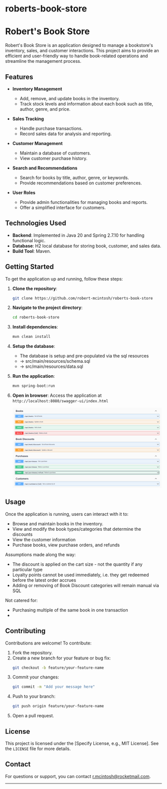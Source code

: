# roberts-book-store

# Robert's Book Store

Robert's Book Store is an application designed to manage a bookstore's inventory, sales, and customer interactions. This
project aims to provide an efficient and user-friendly way to handle book-related operations and streamline the
management process.

## Features

- **Inventory Management**
    - Add, remove, and update books in the inventory.
    - Track stock levels and information about each book such as title, author, genre, and price.

- **Sales Tracking**
    - Handle purchase transactions.
    - Record sales data for analysis and reporting.

- **Customer Management**
    - Maintain a database of customers.
    - View customer purchase history.

- **Search and Recommendations**
    - Search for books by title, author, genre, or keywords.
    - Provide recommendations based on customer preferences.

- **User Roles**
    - Provide admin functionalities for managing books and reports.
    - Offer a simplified interface for customers.

## Technologies Used

- **Backend**: Implemented in Java 20 and Spring 2.7.10 for handling functional logic.
- **Database**: H2 local database for storing book, customer, and sales data.
- **Build Tool**: Maven.

## Getting Started

To get the application up and running, follow these steps:

1. **Clone the repository**:
   ```bash
   git clone https://github.com/robert-mcintosh/roberts-book-store
   ```
2. **Navigate to the project directory**:
   ```bash
   cd roberts-book-store
   ```
3. **Install dependencies**:
   ```bash
   mvn clean install 
   ```
4. **Setup the database**:
    - The database is setup and pre-populated via the sql resources
    - -> src/main/resources/schema.sql
    - -> src/main/resources/data.sql


5. **Run the application**:
   ```bash
   mvn spring-boot:run 
   ```

6. **Open in browser**:
   Access the application at `http://localhost:8080/swagger-ui/index.html`

   ![img.png](img.png)

## Usage

Once the application is running, users can interact with it to:

- Browse and maintain books in the inventory.
- View and modify the book types/categories that determine the discounts
- View the customer information
- Purchase books, view purchase orders, and refunds

Assumptions made along the way:

- The discount is applied on the cart size - not the quantity if any particular type
- Loyalty points cannot be used immediately, i.e. they get redeemed before the latest order accrues
- Adding or removing of Book Discount categories will remain manual via SQL

Not catered for:

- Purchasing multiple of the same book in one transaction
-

## Contributing

Contributions are welcome! To contribute:

1. Fork the repository.
2. Create a new branch for your feature or bug fix:
   ```bash
   git checkout -b feature/your-feature-name
   ```
3. Commit your changes:
   ```bash
   git commit -m "Add your message here"
   ```
4. Push to your branch:
   ```bash
   git push origin feature/your-feature-name
   ```
5. Open a pull request.

## License

This project is licensed under the [Specify License, e.g., MIT License]. See the `LICENSE` file for more details.

## Contact

For questions or support, you can contact r.mcintosh@rocketmail.com.

---